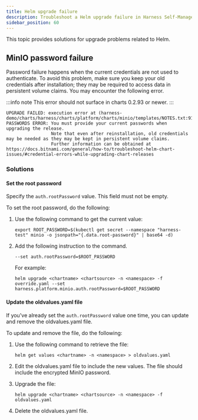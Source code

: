 ```yaml
---
title: Helm upgrade failure
description: Troubleshoot a Helm upgrade failure in Harness Self-Management Enterprise Edition.
sidebar_position: 60
---
```


This topic provides solutions for upgrade problems related to Helm.

## MinIO password failure

Password failure happens when the current credentials are not used to authenticate. To avoid this problem, make sure you keep your old credentials after installation; they may be required to access data in persistent volume claims. You may encounter the following error.

:::info note
This error should not surface in charts 0.2.93 or newer.
:::

   ```
   UPGRADE FAILED: execution error at (harness-demo/charts/harness/charts/platform/charts/minio/templates/NOTES.txt:91:4): 
   PASSWORDS ERROR: You must provide your current passwords when upgrading the release.
                    Note that even after reinstallation, old credentials may be needed as they may be kept in persistent volume claims.
                    Further information can be obtained at https://docs.bitnami.com/general/how-to/troubleshoot-helm-chart-issues/#credential-errors-while-upgrading-chart-releases
   ```

### Solutions

#### Set the root password

Specify the `auth.rootPassword` value. This field must not be empty.

To set the root password, do the following:

1. Use the following command to get the current value:

   ```
   export ROOT_PASSWORD=$(kubectl get secret --namespace "harness-test" minio -o jsonpath="{.data.root-password}" | base64 -d)
   ```

2. Add the following instruction to the command. 

   ```
   --set auth.rootPassword=$ROOT_PASSWORD
   ```

   For example:

   ```
   helm upgrade <chartname> <chartsource> -n <namespace> -f override.yaml --set harness.platform.minio.auth.rootPassword=$ROOT_PASSWORD
   ```
   
#### Update the oldvalues.yaml file

If you've already set the `auth.rootPassword` value one time, you can update and remove the oldvalues.yaml file.

To update and remove the file, do the following:

1. Use the following command to retrieve the file:

   ```
   helm get values <chartname> -n <namespace> > oldvalues.yaml
   ```

2. Edit the oldvalues.yaml file to include the new values. The file should include the encrypted MinIO password.

3. Upgrade the file:

   ```
   helm upgrade <chartname> <chartsource> -n <namespace> -f oldvalues.yaml
   ```

4. Delete the oldvalues.yaml file.
